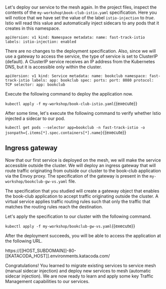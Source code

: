 Let's deploy our service to the mesh again. In the project files, inspect the contents of the `my-workshop\book-club-istio.yaml` specification. Here you will notice that we have set the value of the label `istio-injection` to *true*. Istio will read this value and automatically inject sidecars to any pods that it creates in this namespace.


`
apiVersion: v1
kind: Namespace
metadata:
  name: fast-track-istio 
  labels:
    istio-injection: enabled
`


There are no changes to the deployment specification. Also, since we will use a gateway to access the service, the type of service is set to ClusterIP (default). A ClusterIP service receives an IP address from the Kubernetes DNS, but it is accessible only within the cluster.


`
apiVersion: v1
kind: Service
metadata:
  name: bookclub
  namespace: fast-track-istio
  labels:
    app: bookclub
spec:
  ports:
    port: 8080
    protocol: TCP
  selector:
    app: bookclub
`


Execute the following command to deploy the application now.

`kubectl apply -f my-workshop/book-club-istio.yaml`{{execute}}

After some time, let's execute the following command to verify whether Istio injected a sidecar to our pod.

`kubectl get pods --selector app=bookclub -n fast-track-istio -o jsonpath={.items[*].spec.containers[*].name}`{{execute}}

## Ingress gateway

Now that our first service is deployed on the mesh, we will make the service accessible outside the cluster. We will deploy an ingress gateway that will route traffic originating from outside our cluster to the book-club application via the Envoy proxy. The specification of the gateway is present in the `my-workshop/bookclub-gw-vs.yaml` file.

The specification that you studied will create a gateway object that enables the book-club application to accept traffic originating outside the cluster. A virtual service applies traffic routing rules such that only the traffic that matches the routing rules reach the destination.

Let's apply the specification to our cluster with the following command.

`kubectl apply -f my-workshop/bookclub-gw-vs.yaml`{{execute}}

After the deployment succeeds, you will be able to access the application at the following URL.

https://[[HOST_SUBDOMAIN]]-80-[[KATACODA_HOST]].environments.katacoda.com/

Congratulations! You learned to migrate existing services to service mesh (manual sidecar injection) and deploy new services to mesh (automatic sidecar injection). We are now ready to learn and apply some key Traffic Management capabilities to our services.